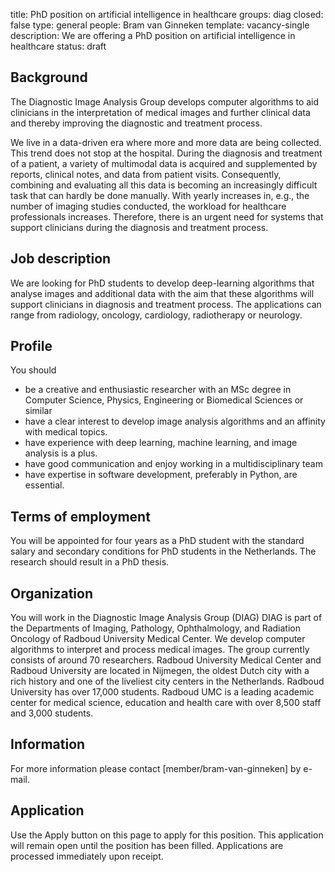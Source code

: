 title: PhD position on artificial intelligence in healthcare
groups: diag
closed: false
type: general 
people: Bram van Ginneken 
template: vacancy-single
description: We are offering a PhD position on artificial intelligence in healthcare
status: draft

## Background
The Diagnostic Image Analysis Group develops computer algorithms to aid clinicians in the interpretation of medical images and further clinical data and thereby improving the diagnostic and treatment process.

We live in a data-driven era where more and more data are being collected. This trend does not stop at the hospital. During the diagnosis and treatment of a patient, a variety of multimodal data is acquired and supplemented by reports, clinical notes, and data from patient visits. Consequently, combining and evaluating all this data is becoming an increasingly difficult task that can hardly be done manually. With yearly increases in, e.g., the number of imaging studies conducted, the workload for healthcare professionals increases. Therefore, there is an urgent need for systems that support clinicians during the diagnosis and treatment process. 

## Job description
We are looking for PhD students to develop deep-learning algorithms that analyse images and additional data with the aim that these algorithms will support clinicians in diagnosis and treatment process. The applications can range from radiology, oncology, cardiology, radiotherapy or neurology.

## Profile
You should
* be a creative and enthusiastic researcher with an MSc degree in Computer Science, Physics, Engineering or Biomedical Sciences or similar
* have a clear interest to develop image analysis algorithms and an affinity with medical topics. 
* have experience with deep learning, machine learning, and image analysis is a plus. 
* have good communication and enjoy working in a multidisciplinary team
* have expertise in software development, preferably in Python, are essential.


## Terms of employment
You will be appointed for four years as a PhD student with the standard salary and secondary conditions for PhD students in the Netherlands. The research should result in a PhD thesis.

## Organization
You will work in the Diagnostic Image Analysis Group (DIAG) DIAG is part of the Departments of Imaging, Pathology, Ophthalmology, and Radiation Oncology of Radboud University Medical Center. We develop computer algorithms to interpret and process medical images. The group currently consists of around 70 researchers. Radboud University Medical Center and Radboud University are located in Nijmegen, the oldest Dutch city with a rich history and one of the liveliest city centers in the Netherlands. Radboud University has over 17,000 students. Radboud UMC is a leading academic center for medical science, education and health care with over 8,500 staff and 3,000 students.

## Information
For more information please contact [member/bram-van-ginneken] by e-mail.

## Application
Use the Apply button on this page to apply for this position. This application will remain open until the position has been filled. Applications are processed immediately upon receipt. 

